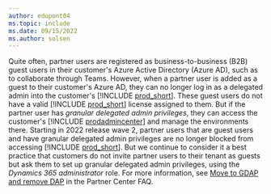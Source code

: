 ```yaml
---
author: edupont04
ms.topic: include
ms.date: 09/15/2022
ms.author: solsen
---
```

Quite often, partner users are registered as business-to-business (B2B) guest users in their customer's Azure Active Directory (Azure AD), such as to collaborate through Teams. However, when a partner user is added as a guest to their customer's Azure AD, they can no longer log in as a delegated admin into the customer's [!INCLUDE [prod_short](prod_short.md)]. These guest users do not have a valid [!INCLUDE [prod_short](prod_short.md)] license assigned to them. But if the partner user has *granular delegated admin privileges*, they can access the customer's [!INCLUDE [prodadmincenter](prodadmincenter.md)] and manage the environments there. Starting in 2022 release wave 2, partner users that are guest users and have granular delegated admin privileges are no longer blocked from accessing [!INCLUDE [prod_short](prod_short.md)]. But we continue to consider it a best practice that customers do not invite partner users to their tenant as guests but ask them to set up granular delegated admin privileges, using the *Dynamics 365 administrator* role. For more information, see [Move to GDAP and remove DAP](/partner-center/gdap-faq#what-is-the-best-way-to-move-to-gdap-and-remove-dap-without-losing-access-to-azure-subscriptions-if-i-have-customers-with-azure) in the Partner Center FAQ.  
